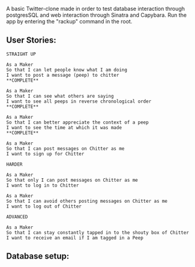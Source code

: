A basic Twitter-clone made in order to test database interaction through postgresSQL and web interaction through Sinatra and Capybara.
Run the app by entering the "rackup" command in the root.



User Stories:
-------

```
STRAIGHT UP

As a Maker
So that I can let people know what I am doing  
I want to post a message (peep) to chitter
**COMPLETE**

As a Maker
So that I can see what others are saying  
I want to see all peeps in reverse chronological order
**COMPLETE**

As a Maker
So that I can better appreciate the context of a peep
I want to see the time at which it was made
**COMPLETE**

As a Maker
So that I can post messages on Chitter as me
I want to sign up for Chitter

HARDER

As a Maker
So that only I can post messages on Chitter as me
I want to log in to Chitter

As a Maker
So that I can avoid others posting messages on Chitter as me
I want to log out of Chitter

ADVANCED

As a Maker
So that I can stay constantly tapped in to the shouty box of Chitter
I want to receive an email if I am tagged in a Peep
```


Database setup:
-------
